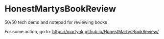 # HonestMartysBookReview
50/50 tech demo and notepad for reviewing books

For some action, go to: https://martynk.github.io/HonestMartysBookReview/ 
